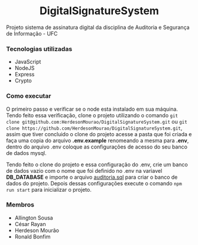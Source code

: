 <div align="center">
  <h1>
    DigitalSignatureSystem
  </h1>
</div>

Projeto sistema de assinatura digital da disciplina de Auditoria e Segurança de Informação - UFC

### Tecnologias utilizadas ###
* JavaScript
* NodeJS
* Express
* Crypto

### Como executar ###
O primeiro passo e verificar se o node esta instalado em sua máquina. Tendo feito essa verificação, clone o projeto utilizando o comando `git clone git@github.com:HerdesonMourao/DigitalSignatureSystem.git` ou `git clone https://github.com/HerdesonMourao/DigitalSignatureSystem.git`, assim que tiver concluido o clone do projeto acesse a pasta que foi criada e faça uma copia do arquivo **.env.example** renomeando a mesma para **.env**, dentro do arquivo .env coloque as configurações de acesso do seu banco de dados mysql. 

Tendo feito o clone do projeto e essa configuração do .env, crie um banco de dados vazio com o nome que foi definido no .env na variavel **DB_DATABASE** e importe o arquivo [auditoria.sql](https://github.com/HerdesonMourao/DigitalSignatureSystem/blob/master/recursos/auditoria.sql) para criar o banco de dados do projeto. Depois dessas configurações execute o comando `npm run start` para inicializar o projeto.

### Membros ###
* Allington Sousa
* César Rayan
* Herdeson Mourão
* Ronald Bonfim
